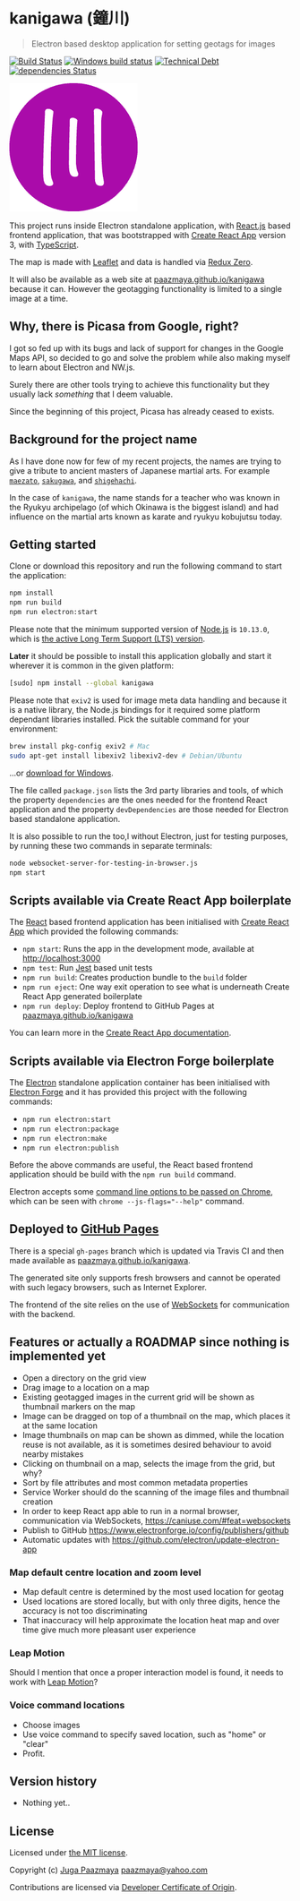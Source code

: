 # kanigawa (鐘川)

> Electron based desktop application for setting geotags for images

[![Build Status](https://travis-ci.org/paazmaya/kanigawa.svg)](https://travis-ci.org/paazmaya/kanigawa)
[![Windows build status](https://ci.appveyor.com/api/projects/status/wls3dplcr1vvqwa6/branch/master?svg=true)](https://ci.appveyor.com/project/paazmaya/kanigawa/branch/master)
[![Technical Debt](https://sonarcloud.io/api/project_badges/measure?project=kanigawa&metric=sqale_index)](https://sonarcloud.io/dashboard?id=kanigawa)
[![dependencies Status](https://david-dm.org/paazmaya/kanigawa/status.svg)](https://david-dm.org/paazmaya/kanigawa)

![kanigawa project logo](icon.png)

This project runs inside Electron standalone application, with [React.js](https://facebook.github.io/react/) based frontend application,
that was bootstrapped with [Create React App](https://github.com/facebook/create-react-app) version 3,
with [TypeScript](https://www.typescriptlang.org/).

The map is made with [Leaflet](https://leafletjs.com/) and data is handled via [Redux Zero](https://matheusml1.gitbooks.io/redux-zero-docs/content/).

It will also be available as a web site at [paazmaya.github.io/kanigawa](https://paazmaya.github.io/kanigawa/)
because it can. However the geotagging functionality is limited to a single image at a time.

## Why, there is Picasa from Google, right?

I got so fed up with its bugs and lack of support for changes in the Google Maps API, so
decided to go and solve the problem while also making myself to learn about Electron and NW.js.

Surely there are other tools trying to achieve this functionality but they usually lack
_something_ that I deem valuable.

Since the beginning of this project, Picasa has already ceased to exists.

## Background for the project name

As I have done now for few of my recent projects, the names are trying to give a tribute to
ancient masters of Japanese martial arts. For example
[`maezato`](https://github.com/paazmaya/maezato),
[`sakugawa`](https://github.com/paazmaya/sakugawa), and
[`shigehachi`](https://github.com/paazmaya/shigehachi).

In the case of `kanigawa`, the name stands for a teacher who was known in the Ryukyu archipelago
(of which Okinawa is the biggest island) and had influence on the martial arts known as
karate and ryukyu kobujutsu today.

## Getting started

Clone or download this repository and run the following command to start the application:

```sh
npm install
npm run build
npm run electron:start
```

Please note that the minimum supported version of [Node.js](https://nodejs.org/en/) is `10.13.0`, which is [the active Long Term Support (LTS) version](https://github.com/nodejs/Release#release-schedule).

**Later** it should be possible to install this application globally and start it wherever
it is common in the given platform:

```sh
[sudo] npm install --global kanigawa
```

Please note that `exiv2` is used for image meta data handling and because it is a native library,
the Node.js bindings for it required some platform dependant libraries installed.
Pick the suitable command for your environment:

```sh
brew install pkg-config exiv2 # Mac
sudo apt-get install libexiv2 libexiv2-dev # Debian/Ubuntu
```

...or [download for Windows](https://www.exiv2.org/download.html).

The file called `package.json` lists the 3rd party libraries and tools, of which
the property `dependencies` are the ones needed for the frontend React application and
the property `devDependencies` are those needed for Electron based standalone application.

It is also possible to run the too,l without Electron, just for testing purposes,
by running these two commands in separate terminals:

```sh
node websocket-server-for-testing-in-browser.js
npm start
```

## Scripts available via Create React App boilerplate

The [React](https://reactjs.org/) based frontend application has been initialised with [Create React App](https://create-react-app.dev/) which provided the following commands:

* `npm start`: Runs the app in the development mode, available at [http://localhost:3000](http://localhost:3000)
* `npm test`: Run [Jest](https://jestjs.io/) based unit tests
* `npm run build`: Creates production bundle to the `build` folder
* `npm run eject`: One way exit operation to see what is underneath Create React App generated boilerplate
* `npm run deploy`: Deploy frontend to GitHub Pages at [paazmaya.github.io/kanigawa](https://paazmaya.github.io/kanigawa/)

You can learn more in the [Create React App documentation](https://create-react-app.dev/docs/getting-started).

## Scripts available via Electron Forge boilerplate

The [Electron](https://electronjs.org/) standalone application container has been initialised with [Electron Forge](https://www.electronforge.io/) and it has provided this project with the following commands:

* `npm run electron:start`
* `npm run electron:package`
* `npm run electron:make`
* `npm run electron:publish`

Before the above commands are useful, the React based frontend application should be build with the `npm run build` command.

Electron accepts some [command line options to be passed on Chrome](https://github.com/atom/electron/blob/master/docs/api/chrome-command-line-switches.md),
which can be seen with `chrome --js-flags="--help"` command.

## Deployed to [GitHub Pages](https://pages.github.com/)

There is a special `gh-pages` branch which is updated via Travis CI and then made available as [paazmaya.github.io/kanigawa](https://paazmaya.github.io/kanigawa/).

The generated site only supports fresh browsers and cannot be operated with such legacy browsers,
such as Internet Explorer.

The frontend of the site relies on the use of [WebSockets](https://html.spec.whatwg.org/multipage/web-sockets.html) for communication with the backend.

## Features or actually a ROADMAP since nothing is implemented yet

* Open a directory on the grid view
* Drag image to a location on a map
* Existing geotagged images in the current grid will be shown as thumbnail markers on the map
* Image can be dragged on top of a thumbnail on the map, which places it at the same location
* Image thumbnails on map can be shown as dimmed, while the location reuse is not available, as it is sometimes desired behaviour to avoid nearby mistakes
* Clicking on thumbnail on a map, selects the image from the grid, but why?
* Sort by file attributes and most common metadata properties
* Service Worker should do the scanning of the image files and thumbnail creation
* In order to keep React app able to run in a normal browser, communication via WebSockets, https://caniuse.com/#feat=websockets
* Publish to GitHub https://www.electronforge.io/config/publishers/github
* Automatic updates with https://github.com/electron/update-electron-app

### Map default centre location and zoom level

* Map default centre is determined by the most used location for geotag
* Used locations are stored locally, but with only three digits, hence the accuracy is not too discriminating
* That inaccuracy will help approximate the location heat map and over time give much more pleasant user experience

### Leap Motion

Should I mention that once a proper interaction model is found, it needs to work with
[Leap Motion](https://developer.leapmotion.com/)?

### Voice command locations

* Choose images
* Use voice command to specify saved location, such as "home" or "clear"
* Profit.

## Version history

* Nothing yet..

## License

Licensed under [the MIT license](LICENSE).

Copyright (c) [Juga Paazmaya](https://paazmaya.fi) <paazmaya@yahoo.com>

Contributions are licensed via [Developer Certificate of Origin](https://developercertificate.org/).
